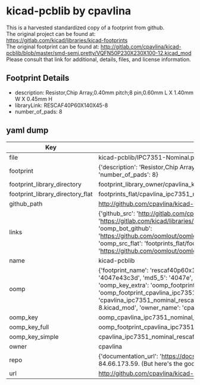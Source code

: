 # kicad-pcblib by cpavlina  
This is a harvested standardized copy of a footprint from github.  
The original project can be found at:  
https://gitlab.com/kicad/libraries/kicad-footprints  
The original footprint can be found at:
http://gitlab.com/cpavlina/kicad-pcblib/blob/master/smd-semi.pretty/VQFN50P230X230X100-12.kicad_mod
Please consult that link for additional, details, files, and license information.  
## Footprint Details
* description: Resistor,Chip Array,0.40mm pitch;8 pin,0.60mm L X 1.40mm W X 0.45mm H  
* libraryLink: RESCAF40P60X140X45-8  
* number_of_pads: 8  
## yaml dump  
| Key | Value |  
| --- | --- |  
| file | kicad-pcblib/IPC7351-Nominal.pretty/RESCAF40P60X140X45-8.kicad_mod |  
| footprint | {'description': 'Resistor,Chip Array,0.40mm pitch;8 pin,0.60mm L X 1.40mm W X 0.45mm H', 'libraryLink': 'RESCAF40P60X140X45-8', 'number_of_pads': 8} |  
| footprint_library_directory | footprint_library_owner/cpavlina_kicad-pcblib |  
| footprint_library_directory_flat | footprints_flat/cpavlina_ipc7351_nominal_rescaf40p60x140x45_8/working |  
| github_path | http://github.com/cpavlina/kicad-pcblib/blob/master/IPC7351-Nominal.pretty/RESCAF40P60X140X45-8.kicad_mod |  
| links | {'github_src': 'http://gitlab.com/cpavlina/kicad-pcblib/blob/master/smd-semi.pretty/VQFN50P230X230X100-12.kicad_mod', 'github_src_repo': 'https://gitlab.com/kicad/libraries/kicad-footprints', 'oomp_bot': 'footprints/cpavlina_ipc7351_nominal_rescaf40p60x140x45_8/working', 'oomp_bot_github': 'https://github.com/oomlout/oomlout_oomp_footprint_bot/tree/main/footprints/cpavlina_ipc7351_nominal_rescaf40p60x140x45_8/working', 'oomp_src_flat': 'footprints_flat/footprints_flat/cpavlina_ipc7351_nominal_rescaf40p60x140x45_8/working', 'oomp_src_flat_github': 'https://github.com/oomlout/oomlout_oomp_footprint_src/tree/main/footprints_flat/cpavlina_ipc7351_nominal_rescaf40p60x140x45_8/working'} |  
| name | kicad-pcblib |  
| oomp | {'footprint_name': 'rescaf40p60x140x45_8', 'library_name': 'ipc7351_nominal', 'md5': '4047e43c3dbb4cca331945c19e813368', 'md5_10': '4047e43c3d', 'md5_5': '4047e', 'md5_6': '4047e4', 'oomp_key': 'oomp_cpavlina_ipc7351_nominal_rescaf40p60x140x45_8', 'oomp_key_extra': 'oomp_footprint_cpavlina_ipc7351_nominal_rescaf40p60x140x45_8', 'oomp_key_full': 'oomp_footprint_cpavlina_ipc7351_nominal_rescaf40p60x140x45_8_4047e4', 'oomp_key_simple': 'cpavlina_ipc7351_nominal_rescaf40p60x140x45_8', 'original_filename': 'kicad-pcblib/IPC7351-Nominal.pretty/RESCAF40P60X140X45-8.kicad_mod', 'owner_name': 'cpavlina'} |  
| oomp_key | oomp_cpavlina_ipc7351_nominal_rescaf40p60x140x45_8 |  
| oomp_key_full | oomp_footprint_cpavlina_ipc7351_nominal_rescaf40p60x140x45_8 |  
| oomp_key_simple | cpavlina_ipc7351_nominal_rescaf40p60x140x45_8 |  
| owner | cpavlina |  
| repo | {'documentation_url': 'https://docs.github.com/rest/overview/resources-in-the-rest-api#rate-limiting', 'message': "API rate limit exceeded for 84.66.173.59. (But here's the good news: Authenticated requests get a higher rate limit. Check out the documentation for more details.)"} |  
| url | http://github.com/cpavlina/kicad-pcblib |  

